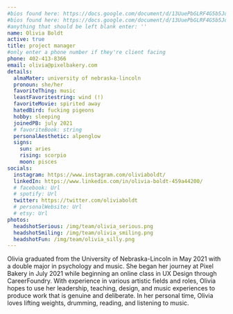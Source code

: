 ```yaml
---
#bios found here: https://docs.google.com/document/d/13UuePbGLRF4G5b5JoEe2Vua3NukZ1-QwRW4Oisnd8lI/edit#
#bios found here: https://docs.google.com/document/d/13UuePbGLRF4G5b5JoEe2Vua3NukZ1-QwRW4Oisnd8lI/edit#
#anything that should be left blank enter: ''
name: Olivia Boldt
active: true
title: project manager
#only enter a phone number if they're client facing
phone: 402-413-8366
email: olivia@pixelbakery.com
details:
  almaMater: university of nebraska-lincoln
  pronoun: she/her
  favoriteThing: music
  leastFavoritestring: wind (!)
  favoriteMovie: spirited away
  hatedBird: fucking pigeons
  hobby: sleeping
  joinedPB: july 2021
  # favoriteBook: string
  personalAesthetic: alpenglow
  signs:
    sun: aries
    rising: scorpio
    moon: pisces
socials:
  instagram: https://www.instagram.com/oliviaboldt/
  linkedIn: https://www.linkedin.com/in/olivia-boldt-459a44200/
  # facebook: Url
  # spotify: Url
  twitter: https://twitter.com/oliviaboldt
  # personalWebsite: Url
  # etsy: Url
photos:
  headshotSerious: /img/team/olivia_serious.png
  headshotSmiling: /img/team/olivia_smiling.png
  headshotFun: /img/team/olivia_silly.png
---
```

Olivia graduated from the University of Nebraska-Lincoln in May 2021 with a double major in psychology and music. She began her journey at Pixel Bakery in July 2021 while beginning an online class in UX Design through CareerFoundry. With experience in various artistic fields and roles, Olivia hopes to use her leadership, teaching, design, and music experiences to produce work that is genuine and deliberate. In her personal time, Olivia loves lifting weights, drumming, reading, and listening to music.